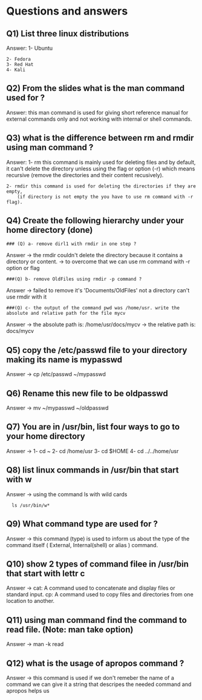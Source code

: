 # Questions and answers 

## Q1) List three linux distributions 

Answer:
	1- Ubuntu
 
	2- Fedora
	3- Red Hat 
	4- Kali
	
## Q2) From the slides what is the man command used for ? 

Answer: 
	this man command is used for giving short reference manual for external commands only
	and not working with internal or shell commands.
	

## Q3) what is the difference between rm and rmdir using man command ? 

Answer: 
	1- rm this command is mainly used for deleting files and by default, it can't delete the directory
	   unless using the flag or option (-r) which means recursive (remove the directories and their content recusively).
	
	2- rmdir this command is used for deleting the directories if they are empty,
		(if directory is not empty the you have to use rm command with -r flag).
		

## Q4) Create the following hierarchy under your home directory (done)
	
    ### (Q) a- remove dirl1 with rmdir in one step ? 
		
Answer  -> the rmdir couldn't delete the directory because it contains a directory or content. 
        -> to overcome that we can use rm command with -r option or flag
        
    ###(Q) b- remove OldFiles using rmdir -p command ? 
    
Answer  -> failed to remove it's 'Documents/OldFiles' not a directory can't use rmdir with it 


    ###(Q) c- the output of the command pwd was /home/usr. write the absolute and relative path for the file mycv
  
Answer  -> the absolute path is: /home/usr/docs/mycv
	-> the relative path is: docs/mycv


## Q5) copy the /etc/passwd file to your directory making its name is mypasswd

Answer  -> cp /etc/passwd ~/mypasswd



## Q6) Rename this new file to be oldpasswd

Answer -> mv ~/mypasswd ~/oldpasswd



## Q7) You are in /usr/bin, list four ways to go to your home directory 
	
Answer -> 1- cd ~
	  2- cd /home/usr
	  3- cd $HOME
	  4- cd ../../home/usr



## Q8) list linux commands in /usr/bin that start with w

Answer -> using the command ls with wild cards 
		
	  ls /usr/bin/w*
	 
	 
	 
## Q9) What command type are used for ? 

Answer -> this command (type) is used to inform us about the type of the command itself
	  ( External, Internal(shell) or alias ) command.
	  
	  	
	  

## Q10) show 2 types of command filee in /usr/bin that start with lettr c 

Answer -> 
	   cat: A command used to concatenate and display files or standard input.
	   cp: A command used to copy files and directories from one location to another.
	

## Q11) using man command find the command to read file. (Note: man take option)

Answer ->  man -k read 

## Q12) what is the usage of apropos command ?

Answer -> this command is used if we don't remeber the name of a command we can 
	  give it a string that descripes the needed command and apropos helps us 
	
